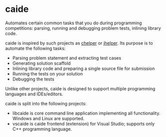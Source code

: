# caide
Automates certain common tasks that you do during programming competitions:
parsing, running and debugging problem tests, inlining library code.

caide is inspired by such projects as [chelper](https://code.google.com/p/idea-chelper)
or [jhelper](https://github.com/AlexeyDmitriev/JHelper). Its purpose is to automate the following tasks:
* Parsing problem statement and extracting test cases
* Generating solution scaffold
* Inlining library code and preparing a single source file for submission
* Running the tests on your solution
* Debugging the tests

Unlike other projects, caide is designed to support multiple programming languages and IDEs/editors.

caide is split into the following projects:
* libcaide is core command line application implementing all functionality. Windows and Linux are supported.
* vscaide is caide frontend (extension) for Visual Studio; supports only C++ programming language.

